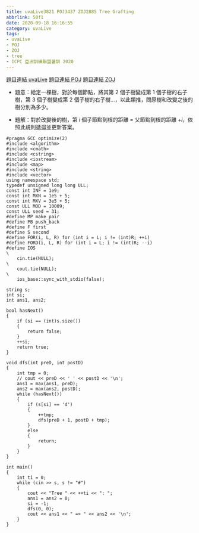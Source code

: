 ```yaml
---
title: uvaLive3821 POJ3437 ZOJ2885 Tree Grafting
abbrlink: 50f1
date: 2020-09-18 16:16:55
category: uvaLive
tags:
- uvaLive
- POJ
- ZOJ
- tree
- ICPC 亞洲訓練聯盟暑訓 2020
---
```

[題目連結 uvaLive](https://icpcarchive.ecs.baylor.edu/index.php?option=com_onlinejudge&Itemid=8&page=show_problem&problem=1822)
[題目連結 POJ](http://poj.org/problem?id=3437)
[題目連結 ZOJ](https://zoj.pintia.cn/problem-sets/91827364500/problems/91827366383)
* 題意：給定一棵樹，對於每個節點，將其第 $2$ 個子樹變成第 $1$ 個子樹的右子樹，第 $3$ 個子樹變成第 $2$ 個子樹的右子樹...，以此類推，問原樹和改變之後的樹分別為多少。
<!-- more -->
* 題解：對於改變後的樹，第 $i$ 個子節點到根的距離 = 父節點到根的距離 $+i$，依照此規則遞迴並更新答案。
```cpp=
#pragma GCC optimize(2)
#include <algorithm>
#include <cmath>
#include <cstring>
#include <iostream>
#include <map>
#include <string>
#include <vector>
using namespace std;
typedef unsigned long long ULL;
const int INF = 1e9;
const int MXN = 1e5 + 5;
const int MXV = 3e5 + 5;
const ULL MOD = 10009;
const ULL seed = 31;
#define MP make_pair
#define PB push_back
#define F first
#define S second
#define FOR(i, L, R) for (int i = L; i != (int)R; ++i)
#define FORD(i, L, R) for (int i = L; i != (int)R; --i)
#define IOS                                                                    \
    cin.tie(NULL);                                                             \
    cout.tie(NULL);                                                            \
    ios_base::sync_with_stdio(false);

string s;
int si;
int ans1, ans2;

bool hasNext()
{
    if (si == (int)s.size())
    {
        return false;
    }
    ++si;
    return true;
}

void dfs(int preD, int postD)
{
    int tmp = 0;
    // cout << preD << ' ' << postD << '\n';
    ans1 = max(ans1, preD);
    ans2 = max(ans2, postD);
    while (hasNext())
    {
        if (s[si] == 'd')
        {
            ++tmp;
            dfs(preD + 1, postD + tmp);
        }
        else
        {
            return;
        }
    }
}

int main()
{
    int ti = 0;
    while (cin >> s, s != "#")
    {
        cout << "Tree " << ++ti << ": ";
        ans1 = ans2 = 0;
        si = -1;
        dfs(0, 0);
        cout << ans1 << " => " << ans2 << '\n';
    }
}
```